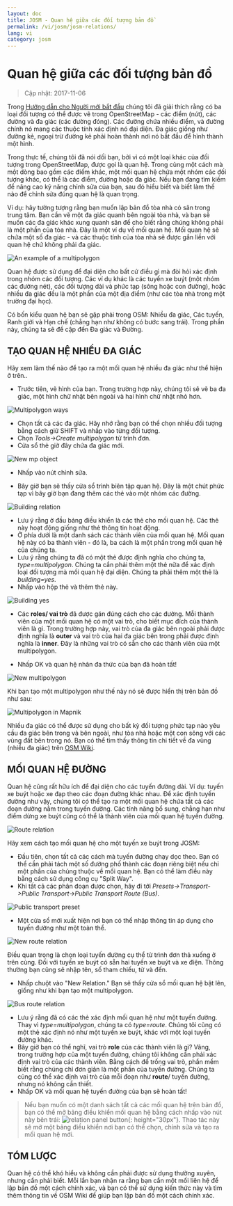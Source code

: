 ```yaml
---
layout: doc
title: JOSM - Quan hệ giữa các đối tượng bản đồ
permalink: /vi/josm/josm-relations/
lang: vi
category: josm
---
```


Quan hệ giữa các đối tượng bản đồ
==========

> Cập nhật: 2017-11-06  

Trong [Hướng dẫn cho Người mới bắt đầu](/vi/beginner) chúng tôi đã giải thích rằng có ba loại đối tượng có thể được vẽ trong OpenStreetMap - các điểm (nút), các đường và đa giác (các đường đóng). Các đường chứa nhiều điểm, và đường chính nó mang các thuộc tính xác định nó đại diện. Đa giác giống như đường kẻ, ngoại trừ đường kẻ phải hoàn thành nơi nó bắt đầu để hình thành một hình.  

Trong thực tế, chúng tôi đã nói dối bạn, bởi vì có một loại khác của đối tượng trong OpenStreetMap, được gọi là quan hệ. Trong cùng một cách mà một dòng bao gồm các điểm khác, một mối quan hệ chứa một nhóm các đối tượng khác, có thể là các điểm, đường hoặc đa giác.
Nếu bạn đang tìm kiếm để nâng cao kỹ năng chỉnh sửa của bạn, sau đó hiểu biết và biết làm thế nào để chỉnh sửa đúng quan hệ là quan trọng.  

Ví dụ: hãy tưởng tượng rằng bạn muốn lập bản đồ tòa nhà có sân trong trung tâm. Bạn cần vẽ một đa giác quanh bên ngoài tòa nhà, và bạn sẽ muốn các đa giác khác xung quanh sân để cho biết rằng chúng không phải là một phần của tòa nhà. Đây là một ví dụ về mối quan hệ. Mối quan hệ sẽ chứa một số đa giác - và các thuộc tính của tòa nhà sẽ được gắn liền với quan hệ chứ không phải đa giác.  

![An example of a multipolygon][]

Quan hệ được sử dụng để đại diện cho bất cứ điều gì mà đòi hỏi xác định trong nhóm các đối tượng. Các ví dụ khác là các tuyến xe buýt (một nhóm các đường nét), các đối tượng dài và phức tạp (sông hoặc con đường), hoặc nhiều đa giác đều là một phần của một địa điểm (như các tòa nhà trong một trường đại học).  

Có bốn kiểu quan hệ bạn sẽ gặp phải trong OSM: Nhiều đa giác, Các tuyến, Ranh giới và Hạn chế (chẳng hạn như không có bước sang trái). Trong phần này, chúng ta sẽ đề cập đến Đa giác và Đường.  

TẠO QUAN HỆ NHIỀU ĐA GIÁC
-------------------------------

Hãy xem làm thế nào để tạo ra một mối quan hệ nhiều đa giác như thể hiện ở trên..  

- Trước tiên, vẽ hình của bạn. Trong trường hợp này, chúng tôi sẽ vẽ ba đa giác, một hình chữ nhật bên ngoài và hai hình chữ nhật nhỏ hơn.

![Multipolygon ways][]

- Chọn tất cả các đa giác. Hãy nhớ rằng bạn có thể chọn nhiều đối tượng bằng cách giữ SHIFT và nhấp vào từng đối tượng.  
- Chọn *Tools->Create multipolygon* từ trình đơn.  
- Cửa sổ thẻ giờ đây chứa đa giác mới.

![New mp object][]

- Nhấp vào nút chỉnh sửa.  

- Bây giờ bạn sẽ thấy cửa sổ trình biên tập quan hệ. Đây là một chút phức tạp vì bây giờ bạn đang thêm các thẻ vào một nhóm các đường.  

![Building relation][]

- Lưu ý rằng ở đầu bảng điều khiển là các thẻ cho mối quan hệ. Các thẻ này hoạt động giống như thẻ thông tin hoạt động.  
- Ở phía dưới là một danh sách các thành viên của mối quan hệ. Mối quan hệ này có ba thành viên - đó là, ba cách là một phần trong mối quan hệ của chúng ta.  
- Lưu ý rằng chúng ta đã có một thẻ được định nghĩa cho chúng ta, *type=multipolygon*. Chúng ta cần phải thêm một thẻ nữa để xác định loại đối tượng mà mối quan hệ đại diện. Chúng ta phải thêm một thẻ là *building=yes*.  
- Nhấp vào hộp thẻ và thêm thẻ này.  

![Building yes][]

- Các **roles/ vai trò** đã được gán đúng cách cho các đường. Mỗi thành viên của một mối quan hệ có một vai trò, cho biết mục đích của thành viên là gì. Trong trường hợp này, vai trò của đa giác bên ngoài phải được định nghĩa là **outer** và vai trò của hai đa giác bên trong phải được định nghĩa là **inner**. Đây là những vai trò có sẵn cho các thành viên của một multipolygon.  

- Nhấp OK và quan hệ nhân đa thức của bạn đã hoàn tất!  

![New multipolygon][]

Khi bạn tạo một multipolygon như thế này nó sẽ được hiển thị trên bản đồ như sau:  

![Multipolygon in Mapnik][]

Nhiều đa giác có thể được sử dụng cho bất kỳ đối tượng phức tạp nào yêu cầu đa giác bên trong và bên ngoài, như tòa nhà hoặc một con sông với các vùng đất bên trong nó. Bạn có thể tìm thấy thông tin chi tiết về đa vùng (nhiều đa giác) trên [OSM Wiki](http://wiki.openstreetmap.org/wiki/Relation:multipolygon).  

MỐI QUAN HỆ ĐƯỜNG
----------------

Quan hệ cũng rất hữu ích để đại diện cho các tuyến đường dài. Ví dụ: tuyến xe buýt hoặc xe đạp theo các đoạn đường khác nhau. Để xác định tuyến đường như vậy, chúng tôi có thể tạo ra một mối quan hệ chứa tất cả các đoạn đường nằm trong tuyến đường. Các tính năng bổ sung, chẳng hạn như điểm dừng xe buýt cũng có thể là thành viên của mối quan hệ tuyến đường.  

![Route relation][]

Hãy xem cách tạo mối quan hệ cho một tuyến xe buýt trong JOSM:  

- Đầu tiên, chọn tất cả các cách mà tuyến đường chạy dọc theo. Bạn có thể cần phải tách một số đường phố thành các đoạn riêng biệt nếu chỉ một phần của chúng thuộc về mối quan hệ. Bạn có thể làm điều này bằng cách sử dụng công cụ "Split Way".  
- Khi tất cả các phân đoạn được chọn, hãy đi tới *Presets->Transport->Public Transport->Public Transport Route (Bus)*.  

![Public transport preset][]

- Một cửa sổ mới xuất hiện nơi bạn có thể nhập thông tin áp dụng cho tuyến đường như một toàn thể.

![New route relation][]

Điều quan trọng là chọn loại tuyến đường cụ thể từ trình đơn thả xuống ở trên cùng. Đối với tuyến xe buýt có sẵn hai tuyến xe buýt và xe điện. Thông thường bạn cũng sẽ nhập tên, số tham chiếu, từ và đến.

- Nhấp chuột vào "New Relation." Bạn sẽ thấy cửa sổ mối quan hệ bật lên, giống như khi bạn tạo một multipolygon.  

![Bus route relation][]

- Lưu ý rằng đã có các thẻ xác định mối quan hệ như một tuyến đường. Thay vì *type=multipolygon*, chúng ta có *type=route*. Chúng tôi cũng có một thẻ xác định nó như một tuyến xe buýt, khác với một loại tuyến đường khác.  
- Bây giờ bạn có thể nghĩ, vai trò **role** của các thành viên là gì? Vâng, trong trường hợp của một tuyến đường, chúng tôi không cần phải xác định vai trò của các thành viên. Bằng cách để trống vai trò, phần mềm biết rằng chúng chỉ đơn giản là một phần của tuyến đường. Chúng ta cũng có thể xác định vai trò của mỗi đoạn như **route**/ tuyến đường, nhưng nó không cần thiết.  
- Nhấp OK và mối quan hệ tuyến đường của bạn sẽ hoàn tất!  

> Nếu bạn muốn có một danh sách tất cả các mối quan hệ trên bản đồ, bạn có thể mở bảng điều khiển mối quan hệ bằng cách nhấp vào nút này bên trái: ![relation panel button][]{: height="30px"}. Thao tác này sẽ mở một bảng điều khiển nơi bạn có thể chọn, chỉnh sửa và tạo ra mối quan hệ mới.  

TÓM LƯỢC
-------

Quan hệ có thể khó hiểu và không cần phải được sử dụng thường xuyên, nhưng cần phải biết. Mỗi lần bạn nhận ra rằng bạn cần một mối liên hệ để lập bản đồ một cách chính xác, và bạn có thể sử dụng kiến ​​thức này và tìm thêm thông tin về OSM Wiki để giúp bạn lập bản đồ một cách chính xác.


[Multipolygon ways]: /images/josm/multipolygon-ways.png
[Building relation]: /images/josm/building-relation.png
[New relation]: /images/josm/new-relation.png
[Building yes]: /images/josm/building-yes.png
[Outer or inner role]: /images/josm/outer-inner.png
[New multipolygon]: /images/josm/new-multipolygon.png
[New mp object]: /images/josm/new-mp.png
[Multipolygon in mapnik]: /images/josm/multipolygon-mapnik.png
[An example of a multipolygon]: /images/josm/multipolygon-demo.png
[New route relation]: /images/josm/new-route-relation.png
[Route relation]: /images/josm/route-relation.png
[Public transport preset]: /images/josm/public-transport-preset.png
[Bus route relation]: /images/josm/bus-route-relation.png
[relation panel button]: /images/josm/relation-panel-button.png